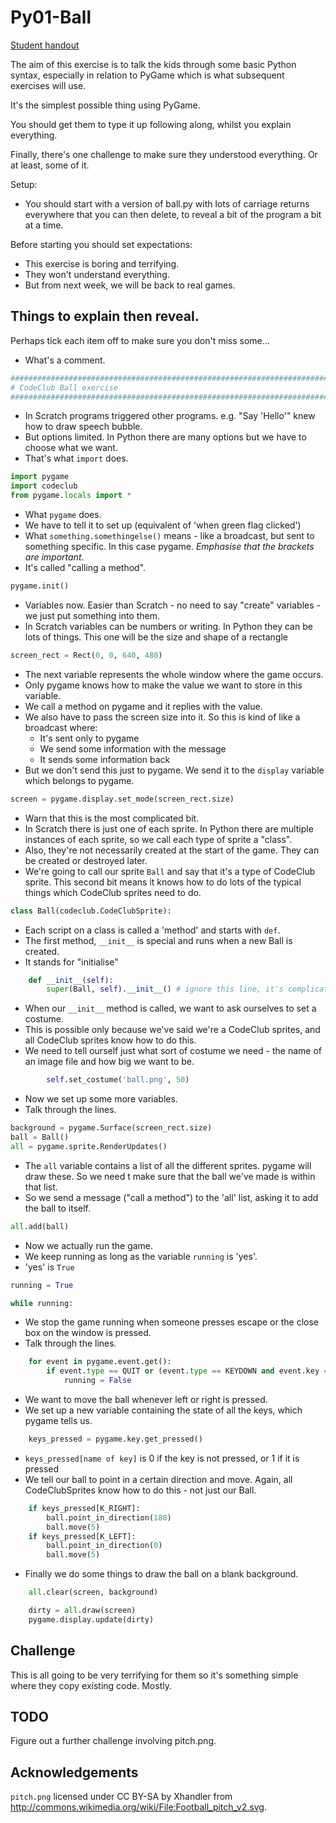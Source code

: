 Py01-Ball
=========

[Student handout](py01-ball.md)

The aim of this exercise is to talk the kids through some basic Python syntax,
especially in relation to PyGame which is what subsequent exercises will use.

It's the simplest possible thing using PyGame.

You should get them to type it up following along, whilst you explain
everything.

Finally, there's one challenge to make sure they understood everything.
Or at least, some of it.

Setup:

* You should start with a version of ball.py with lots of carriage returns
  everywhere that you can then delete, to reveal a bit of the program
  a bit at a time.

Before starting you should set expectations:

* This exercise is boring and terrifying.
* They won't understand everything.
* But from next week, we will be back to real games.

Things to explain then reveal.
------------------------------

Perhaps tick each item off to make sure you don't miss some...

* What's a comment.

```python
#######################################################################################
# CodeClub Ball exercise
#######################################################################################
```

* In Scratch programs triggered other programs. e.g. "Say 'Hello'" knew how to draw
  speech bubble.
* But options limited. In Python there are many options but we have to choose what we want.
* That's what `import` does.

```python
import pygame
import codeclub
from pygame.locals import *
```

* What `pygame` does.
* We have to tell it to set up (equivalent of 'when green flag clicked')
* What `something.somethingelse()` means - like a broadcast, but sent to something specific. In this
  case pygame. _Emphasise that the brackets are important._
* It's called "calling a method".

```python
pygame.init()
```

* Variables now. Easier than Scratch - no need to say "create" variables - we just put something into them.
* In Scratch variables can be numbers or writing. In Python they can be lots
  of things. This one will be the size and shape of a rectangle

```python
screen_rect = Rect(0, 0, 640, 480)
```

* The next variable represents the whole window where the game occurs.
* Only pygame knows how to make the value we want to store in this variable.
* We call a method on pygame and it replies with the value.
* We also have to pass the screen size into it. So this is kind of like
  a broadcast where:
  * It's sent only to pygame
  * We send some information with the message
  * It sends some information back
* But we don't send this just to pygame. We send it to the `display` variable which belongs to
  pygame.

```python
screen = pygame.display.set_mode(screen_rect.size)
```

* Warn that this is the most complicated bit.
* In Scratch there is just one of each sprite. In Python there are multiple
  instances of each sprite, so we call each type of sprite a "class".
* Also, they're not necessarily created at the start of the game. They
  can be created or destroyed later.
* We're going to call our sprite `Ball` and say that it's a type of CodeClub
  sprite. This second bit means it knows how to do lots of the typical
  things which CodeClub sprites need to do.

```python
class Ball(codeclub.CodeClubSprite):
```

* Each script on a class is called a 'method' and starts with `def`.
* The first method, `__init__` is special and runs when a new Ball is created.
* It stands for "initialise"

```python
	def __init__(self):
		super(Ball, self).__init__() # ignore this line, it's complicated.
```

* When our `__init__` method is called, we want to ask ourselves to set a costume.
* This is possible only because we've said we're a CodeClub sprites, and all
  CodeClub sprites know how to do this.
* We need to tell ourself just what sort of costume we need - the name of an image
  file and how big we want to be.

```python
		self.set_costume('ball.png', 50)
```

* Now we set up some more variables.
* Talk through the lines.

```python
background = pygame.Surface(screen_rect.size)
ball = Ball()
all = pygame.sprite.RenderUpdates()
```

* The `all` variable contains a list of all the different sprites.
  pygame will draw these. So we need t make sure that the ball we've
  made is within that list.
* So we send a message ("call a method") to the 'all' list,
  asking it to add the ball to itself.

```python
all.add(ball)
```

* Now we actually run the game.
* We keep running as long as the variable `running` is 'yes'.
* 'yes' is `True`

```python
running = True

while running:
```

* We stop the game running when someone presses escape or the close
  box on the window is pressed.
* Talk through the lines.

```python
	for event in pygame.event.get():
		if event.type == QUIT or (event.type == KEYDOWN and event.key == K_ESCAPE):
			running = False
```

* We want to move the ball whenever left or right is pressed.
* We set up a new variable containing the state of all the keys, which pygame tells us.

```python
	keys_pressed = pygame.key.get_pressed()
```

* `keys_pressed[name of key]` is 0 if the key is not pressed, or 1 if it is pressed
* We tell our ball to point in a certain direction and move. Again, all CodeClubSprites
  know how to do this - not just our Ball.

```python
	if keys_pressed[K_RIGHT]:
		ball.point_in_direction(180)
		ball.move(5)
	if keys_pressed[K_LEFT]:
		ball.point_in_direction(0)
		ball.move(5)
```

* Finally we do some things to draw the ball on a blank background.

```python
	all.clear(screen, background)

	dirty = all.draw(screen)
	pygame.display.update(dirty)
```

Challenge
---------

This is all going to be very terrifying for them so it's something simple where
they copy existing code. Mostly.

TODO
----

Figure out a further challenge involving pitch.png.

Acknowledgements
---------

`pitch.png` licensed under CC BY-SA by Xhandler from http://commons.wikimedia.org/wiki/File:Football_pitch_v2.svg.
